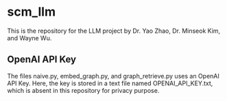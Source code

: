 # scm_llm

This is the repository for the LLM project by Dr. Yao Zhao, Dr. Minseok Kim, and Wayne Wu. 

## OpenAI API Key
The files naive.py, embed_graph.py, and graph_retrieve.py uses an OpenAI API Key. Here, the key is stored in a text file named OPENAI_API_KEY.txt, which is absent in this repository for privacy purpose. 
